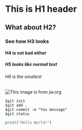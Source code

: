 # This is H1 header
## What about H2?
### See how H3 looks
#### H4 is not bad either
##### H5 looks like normal text
###### H6 is the smallest

![This image is from jw.org](https://cms-imgp.jw-cdn.org/img/p/502017121/univ/art/502017121_univ_lsr_xl.jpg)


```
$git init
$git add .
$git commit -m "You message"
$git status
```

```python
print("Hello World!")
```
